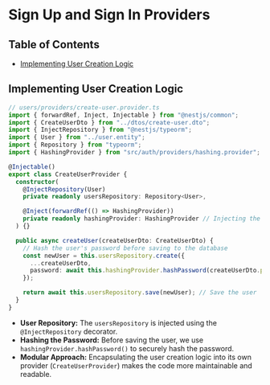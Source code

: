 # Sign Up and Sign In Providers

## Table of Contents

- [Implementing User Creation Logic](#implementing-user-creation-logic)

## Implementing User Creation Logic

```ts
// users/providers/create-user.provider.ts
import { forwardRef, Inject, Injectable } from "@nestjs/common";
import { CreateUserDto } from "../dtos/create-user.dto";
import { InjectRepository } from "@nestjs/typeorm";
import { User } from "../user.entity";
import { Repository } from "typeorm";
import { HashingProvider } from "src/auth/providers/hashing.provider";

@Injectable()
export class CreateUserProvider {
  constructor(
    @InjectRepository(User)
    private readonly usersRepository: Repository<User>,

    @Inject(forwardRef(() => HashingProvider))
    private readonly hashingProvider: HashingProvider // Injecting the Hashing Provider
  ) {}

  public async createUser(createUserDto: CreateUserDto) {
    // Hash the user's password before saving to the database
    const newUser = this.usersRepository.create({
      ...createUserDto,
      password: await this.hashingProvider.hashPassword(createUserDto.password),
    });

    return await this.usersRepository.save(newUser); // Save the user
  }
}
```

- **User Repository:** The `usersRepository` is injected using the `@InjectRepository` decorator.
- **Hashing the Password:** Before saving the user, we use `hashingProvider.hashPassword()` to securely hash the password.
- **Modular Approach:** Encapsulating the user creation logic into its own provider (`CreateUserProvider`) makes the code more maintainable and readable.
